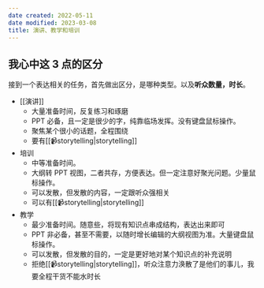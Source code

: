 ```yaml
---
date created: 2022-05-11
date modified: 2023-03-08
title: 演讲、教学和培训
---
```


## 我心中这 3 点的区分

接到一个表达相关的任务，首先做出区分，是哪种类型。以及**听众数量，时长**。

- [[演讲]]
	- 大量准备时间，反复练习和琢磨
	- PPT 必备，且一定是很少的字，纯靠临场发挥。没有键盘鼠标操作。
	- 聚焦某个很小的话题，全程围绕
	- 要有[[📹storytelling|storytelling]]
- 培训
	- 中等准备时间。
	- 大纲转 PPT 视图，二者共存，方便表达。但一定注意好聚光问题。少量鼠标操作。
	- 可以发散，但发散的内容，一定跟听众强相关
	- 可以有[[📹storytelling|storytelling]]
- 教学
	- 最少准备时间。随意些，将现有知识点串成结构，表达出来即可
	- PPT 非必备，甚至不需要，以随时增长编辑的大纲视图为准。大量键盘鼠标操作。
	- 可以发散，但发散的目的，一定是更好地对某个知识点的补充说明
	- 拒绝[[📹storytelling|storytelling]]，听众注意力涣散了是他们的事儿，我要全程干货不能水时长
